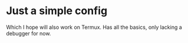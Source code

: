# Just a simple config

Which I hope will also work on Termux. Has all the basics, only lacking a debugger for now.
